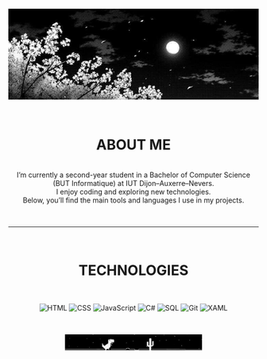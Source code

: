 <!-- Bannière -->
<div align="center">
  
  ![Bannière](banner3.jpg)

</div>

<!-- About me -->
<br>
<div align="center">
  <h1>ABOUT ME</h1>
  <p><br>
    I’m currently a second-year student in a Bachelor of Computer Science <br>
    (BUT Informatique) at IUT Dijon–Auxerre–Nevers.<br>
    I enjoy coding and exploring new technologies.<br>
    Below, you’ll find the main tools and languages I use in my projects.
  </p>

  <br>
  
</div>

---
<br>
<!-- Technos -->
<h1 align="center">TECHNOLOGIES</h1>
<div align="center">
<br>

  ![HTML](https://img.shields.io/badge/HTML5-E34F26?style=for-the-badge&logo=html5&logoColor=white)
  ![CSS](https://img.shields.io/badge/CSS3-1572B6?style=for-the-badge&logo=css3&logoColor=white)
  ![JavaScript](https://img.shields.io/badge/JavaScript-F7DF1E?style=for-the-badge&logo=javascript&logoColor=black)
  ![C#](https://img.shields.io/badge/C%23-239120?style=for-the-badge&logo=c-sharp&logoColor=white)
  ![SQL](https://img.shields.io/badge/SQL-4479A1?style=for-the-badge&logo=mysql&logoColor=white)
  ![Git](https://img.shields.io/badge/Git-F05032?style=for-the-badge&logo=git&logoColor=white)
  ![XAML](https://img.shields.io/badge/XAML-0078D7?style=for-the-badge&logo=windows&logoColor=white)
</div>
<br>

<!-- Footer -->
<div align="center">
  
  ![Footer](banner5.png)
</div>

<!--
**twxlze/twxlze** is a ✨ _special_ ✨ repository because its `README.md` (this file) appears on your GitHub profile.

Here are some ideas to get you started:

- 🔭 I’m currently working on ...
- 🌱 I’m currently learning ...
- 👯 I’m looking to collaborate on ...
- 🤔 I’m looking for help with ...
- 💬 Ask me about ...
- 📫 How to reach me: ...
- 😄 Pronouns: ...
- ⚡ Fun fact: ...
-->
